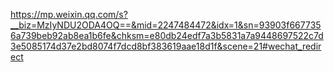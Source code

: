 https://mp.weixin.qq.com/s?__biz=MzIyNDU2ODA4OQ==&mid=2247484472&idx=1&sn=93903f6677356a739beb92ab8ea1b6fe&chksm=e80db24edf7a3b5831a7a9448697522c7d3e5085174d37e2bd8074f7dcd8bf383619aae18d1f&scene=21#wechat_redirect